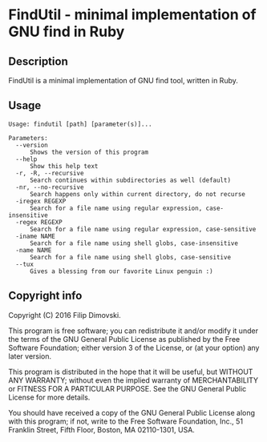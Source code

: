 # FindUtil - minimal implementation of GNU find in Ruby

## Description

FindUtil is a minimal implementation of GNU find tool, written in Ruby.

## Usage

```
Usage: findutil [path] [parameter(s)]...

Parameters:
  --version
      Shows the version of this program
  --help
      Show this help text
  -r, -R, --recursive
      Search continues within subdirectories as well (default)
  -nr, --no-recursive
      Search happens only within current directory, do not recurse
  -iregex REGEXP
      Search for a file name using regular expression, case-insensitive
  -regex REGEXP
      Search for a file name using regular expression, case-sensitive
  -iname NAME
      Search for a file name using shell globs, case-insensitive
  -name NAME
      Search for a file name using shell globs, case-sensitive
  --tux
      Gives a blessing from our favorite Linux penguin :)
```

## Copyright info

Copyright (C) 2016 Filip Dimovski.

This program is free software; you can redistribute it and/or modify
it under the terms of the GNU General Public License as published by
the Free Software Foundation; either version 3 of the License, or
(at your option) any later version.

This program is distributed in the hope that it will be useful,
but WITHOUT ANY WARRANTY; without even the implied warranty of
MERCHANTABILITY or FITNESS FOR A PARTICULAR PURPOSE.  See the
GNU General Public License for more details.

You should have received a copy of the GNU General Public License
along with this program; if not, write to the Free Software
Foundation, Inc., 51 Franklin Street, Fifth Floor, Boston,
MA 02110-1301, USA.
